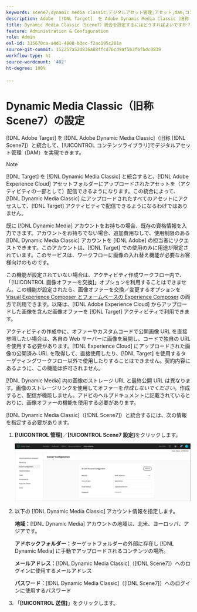 ```yaml
---
keywords: scene7;dynamic media classic;デジタルアセット管理;アセット;dam;コンテンツライブラリ;画像の置き換え
description: Adobe  [!DNL Target]  を Adobe Dynamic Media Classic（旧称 Scene7）と統合して、コンテンツライブラリでデジタルアセット管理（DAM）を実現する方法を説明します。
title: Dynamic Media Classic（Scene7）統合を設定するにはどうすればよいですか？
feature: Administration & Configuration
role: Admin
exl-id: 315670ca-a4d1-4808-b3ec-f2ac195c281a
source-git-commit: 152257a52d836a88ffcd76cd9af5b3fbfbdc0839
workflow-type: ht
source-wordcount: '402'
ht-degree: 100%

---
```


# Dynamic Media Classic（旧称 Scene7）の設定

[!DNL Adobe Target] を [!DNL Adobe Dynamic Media Classic]（旧称  [!DNL Scene7]）と統合して、[!UICONTROL コンテンツライブラリ]でデジタルアセット管理（DAM）を実現できます。

>[!NOTE]
>
>[!DNL Target] を [!DNL Dynamic Media Classic] と統合すると、[!DNL Adobe Experience Cloud] アセットフォルダーにアップロードされたアセットを（アクティビティの一部として）配信できるようになります。この統合によって、[!DNL Dynamic Media Classic] にアップロードされたすべてのアセットにアクセスして、[!DNL Target] アクティビティで配信できるようになるわけではありません。

既に [!DNL Dynamic Media] アカウントをお持ちの場合、既存の資格情報を入力できます。アカウントをお持ちでない場合、追加費用なしで、使用制限のある [!DNL Dynamic Media Classic] アカウントを [!DNL Adobe] の担当者にリクエストできます。このアカウントは、[!DNL Target] での使用のみに用途が限定されています。このサービスは、ワークフローに画像の入れ替え機能が必要なお客様向けのものです。

<!-- 
>[!NOTE]
>
>A restricted-use, free [!DNL Dynamic Media Classic] account for [!DNL Adobe Target] is no longer supported for new customers or new users. Existing sign-in credentials work as usual. 
-->

この機能が設定されていない場合は、アクティビティ作成ワークフロー内で、「[!UICONTROL 画像オファーを交換]」オプションを利用することはできません。この機能が設定されたら、画像オファーを交換／変更するオプションを     [Visual Experience Composer とフォームベースの Experience Composer](/help/main/c-experiences/experiences.md#concept_A2E10F6AFB3D4AEAB6951EE14688848D) の両方で利用できます。以降は、[!DNL Adobe Experience Cloud] からアップロードした画像を含んだ画像オファーを  [!DNL Target] アクティビティで利用できます。

アクティビティの作成中に、オファーやカスタムコードで公開画像 URL を直接参照したい場合は、各自の Web サーバーに画像を展開し、コードで独自の URL を使用する必要があります。[!DNL Experience Cloud] にアップロードされた画像の公開済み URL を取得して、直接使用したり、[!DNL Target] を使用するターゲティングワークフロー以外で使用したりすることはできません。契約内容にあるように、この機能は許可されません。

[!DNL Dynamic Media] 内の画像のストレージ URL と最終公開 URL は異なります。画像のストレージリンクを使用してオファーを&#x200B;*作成しないでください*。作成すると、配信が機能しません。アドビのヘルプドキュメントに記載されているとおりに、画像オファーの機能を使用する必要があります。

[!DNL Dynamic Media Classic]（[!DNL Scene7]）と統合するには、次の情報を指定する必要があります。

1. **[!UICONTROL 管理]**／**[!UICONTROL Scene7 設定]**&#x200B;をクリックします。

   ![Scene7 ページ](/help/main/administrating-target/assets/scene7.png)

1. 以下の [!DNL Dynamic Media Classic] アカウント情報を指定します。

   **地域：**[!DNL Dynamic Media] アカウントの地域は、北米、ヨーロッパ、アジアです。

   **アドホックフォルダー：**&#x200B;ターゲットフォルダーの外部に存在し [!DNL Dynamic Media] に手動でアップロードされるコンテンツの場所。

   **メールアドレス：**[!DNL Dynamic Media Classic]（[!DNL Scene7]）へのログインに使用するメールアドレス

   **パスワード：**[!DNL Dynamic Media Classic]（[!DNL Scene7]）へのログインに使用するパスワード

1. 「**[!UICONTROL 送信]**」をクリックします。
